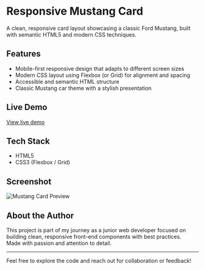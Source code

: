 # Responsive Mustang Card

A clean, responsive card layout showcasing a classic Ford Mustang, built with semantic HTML5 and modern CSS techniques.

## Features

- Mobile-first responsive design that adapts to different screen sizes
- Modern CSS layout using Flexbox (or Grid) for alignment and spacing
- Accessible and semantic HTML structure
- Classic Mustang car theme with a stylish presentation

## Live Demo

[View live demo](https://lu-alvz-dev.github.io/mustang-responsive-card/)

## Tech Stack

- HTML5
- CSS3 (Flexbox / Grid)

## Screenshot

![Mustang Card Preview](screenshot.png)

<!-- Add a screenshot image named `screenshot.png` in your repo root or update path -->

## About the Author

This project is part of my journey as a junior web developer focused on building clean, responsive front-end components with best practices.  
Made with passion and attention to detail.

---

Feel free to explore the code and reach out for collaboration or feedback!
